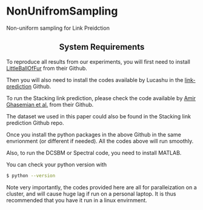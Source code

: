 # NonUnifromSampling
Non-uniform sampling for Link Preidction

</div>

<h2 align="center">System Requirements </h2>

To reproduce all results from our experiments, you will first need to install [LittleBallOfFur](https://github.com/benedekrozemberczki/littleballoffur) from their Github. 

Then you will also need to install the codes available by Lucashu in the [link-prediction](https://github.com/lucashu1/link-prediction) Github. 

To run the Stacking link prediction, please check the code available by [Amir Ghasemian et al.](https://github.com/Aghasemian/OptimalLinkPrediction) from their Github. 

The dataset we used in this paper could also be found in the Stacking link prediction Github repo. 

Once you install the python packages in the above Github in the same envrionment (or different if needed). All the codes above will run smoothly.

Also, to run the DCSBM or Spectral code, you need to install MATLAB. 



You can check your python version with

```bash
$ python --version
```

Note very importantly, the codes provided here are all for paralleization on a cluster, and will cause huge lag if run on a personal laptop. It is thus recommended that you have it run in a linux envirnment. 

